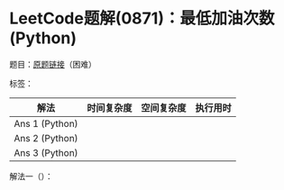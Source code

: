 # LeetCode题解(0871)：最低加油次数(Python)

题目：[原题链接](https://leetcode-cn.com/problems/minimum-number-of-refueling-stops/)（困难）

标签：

| 解法           | 时间复杂度 | 空间复杂度 | 执行用时 |
| -------------- | ---------- | ---------- | -------- |
| Ans 1 (Python) |            |            |          |
| Ans 2 (Python) |            |            |          |
| Ans 3 (Python) |            |            |          |

解法一（）：

